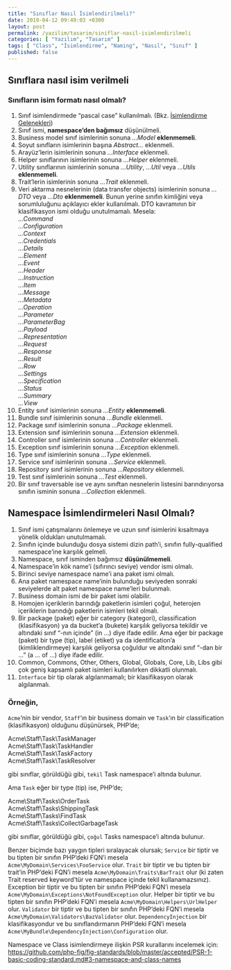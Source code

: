 ```yaml
---
title: "Sınıflar Nasıl İsimlendirilmeli?"
date: 2019-04-12 09:49:03 +0300
layout: post
permalink: /yazilim/tasarim/siniflar-nasil-isimlendirilmeli
categories: [ "Yazılım", "Tasarım" ]
tags: [ "Class", "İsimlendirme", "Naming", "Nasıl", "Sınıf" ]
published: false
---
```


## Sınıflara nasıl isim verilmeli

### Sınıfların isim formatı nasıl olmalı?

1. Sınıf isimlendirmede “pascal case” kullanılmalı. (Bkz. [İsimlendirme Gelenekleri](/yazilim/isimlendirme-gelenekleri-naming-conventions))
2. Sınıf ismi, **namespace’den bağımsız** düşünülmeli.
3. Business model sınıf isimlerinin sonuna *…Model* **eklenmemeli**.
4. Soyut sınıfların isimlerinin başına *Abstract…* eklenmeli.
5. Arayüz’lerin isimlerinin sonuna *…Interface* eklenmeli.
6. Helper sınıflarının isimlerinin sonuna *…Helper* eklenmeli.
7. Utility sınıflarının isimlerinin sonuna *…Utility*, *…Util* veya *…Utils* **eklenmemeli**.
8. Trait’lerin isimlerinin sonuna *…Trait* eklenmeli.
9. Veri aktarma nesnelerinin (data transfer objects) isimlerinin sonuna *…DTO* veya *…Dto* **eklenmemeli**. Bunun yerine sınıfın kimliğini veya sorumluluğunu açıklayıcı ekler kullanılmalı. DTO kavramının bir klasifikasyon ismi olduğu unutulmamalı. Mesela:  
    *…Command*  
    *…Configuration*  
    *…Context*  
    *…Credentials*  
    *…Details*  
    *…Element*  
    *…Event*  
    *…Header*  
    *…Instruction*  
    *…Item*  
    *…Message*  
    *…Metadata*  
    *…Operation*  
    *…Parameter*  
    *…ParameterBag*  
    *…Payload*  
    *…Representation*  
    *…Request*  
    *…Response*  
    *…Result*  
    *…Row*  
    *…Settings*  
    *…Specification*  
    *…Status*  
    *…Summary*  
    *…View*
10. Entity sınıf isimlerinin sonuna *…Entity* **eklenmemeli**.
11. Bundle sınıf isimlerinin sonuna *…Bundle* eklenmeli.
12. Package sınıf isimlerinin sonuna *…Package* eklenmeli.
13. Extension sınıf isimlerinin sonuna *…Extension* eklenmeli.
14. Controller sınıf isimlerinin sonuna *…Controller* eklenmeli.
15. Exception sınıf isimlerinin sonuna *…Exception* eklenmeli.
16. Type sınıf isimlerinin sonuna *…Type* eklenmeli.
17. Service sınıf isimlerinin sonuna *…Service* eklenmeli.
18. Repository sınıf isimlerinin sonuna *…Repository* eklenmeli.
19. Test sınıf isimlerinin sonuna *…Test* eklenmeli.
20. Bir sınıf traversable ise ve aynı sınıftan nesnelerin listesini barındırıyorsa sınıfın isminin sonuna *…Collection* eklenmeli.

## Namespace İsimlendirmeleri Nasıl Olmalı?

1. Sınıf ismi çatışmalarını önlemeye ve uzun sınıf isimlerini kısaltmaya yönelik oldukları unutulmamalı.
2. Sınıfın içinde bulunduğu dosya sistemi dizin path’i, sınıfın fully-qualified namespace’ine karşılık gelmeli.
3. Namespace, sınıf isminden bağımsız **düşünülmemeli**.
4. Namespace’in kök name’i (sıfırıncı seviye) vendor ismi olmalı.
5. Birinci seviye namespace name’i ana paket ismi olmalı.
6. Ana paket namespace name’inin bulunduğu seviyeden sonraki seviyelerde alt paket namespace name’leri bulunmalı.
7. Business domain ismi de bir paket ismi olabilir.
8. Homojen içeriklerin barındığı paketlerin isimleri çoğul, heterojen içeriklerin barındığı paketlerin isimleri tekil olmalı.
9. Bir package (paket) eğer bir category (kategori), classification (klasifikasyon) ya da bucket’a (bukete) karşılık geliyorsa tekildir ve altındaki sınıf “-nın içinde” (in …) diye ifade edilir. Ama eğer bir package (paket) bir type (tip), label (etiket) ya da identification’a (kimliklendirmeye) karşılık geliyorsa çoğuldur ve altındaki sınıf “-dan bir …” (a … of …) diye ifade edilir.
10. Common, Commons, Other, Others, Global, Globals, Core, Lib, Libs gibi çok geniş kapsamlı paket isimleri kullanılırken dikkatli olunmalı.
11. `Interface` bir tip olarak algılanmamalı; bir klasifikasyon olarak algılanmalı.

### Örneğin,

`Acme`‘nin bir vendor, `Staff`‘ın bir business domain ve `Task`‘ın bir classification (klasifikasyon) olduğunu düşünürsek, PHP’de;

Acme\\Staff\\Task\\TaskManager  
Acme\\Staff\\Task\\TaskHandler  
Acme\\Staff\\Task\\TaskFactory  
Acme\\Staff\\Task\\TaskResolver

gibi sınıflar, görüldüğü gibi, `tekil` Task namespace’i altında bulunur.

Ama `Task` eğer bir type (tip) ise, PHP’de;

Acme\\Staff\\Tasks\\OrderTask  
Acme\\Staff\\Tasks\\ShippingTask  
Acme\\Staff\\Tasks\\FindTask  
Acme\\Staff\\Tasks\\CollectGarbageTask

gibi sınıflar, görüldüğü gibi, `çoğul` Tasks namespace’i altında bulunur.

Benzer biçimde bazı yaygın tipleri sıralayacak olursak; `Service` bir tiptir ve bu tipten bir sınıfın PHP’deki FQN’i mesela `Acme\MyDomain\Services\FooService` olur. `Trait` bir tiptir ve bu tipten bir trait’in PHP’deki FQN’i mesela `Acme\MyDomain\Traits\BarTrait` olur (ki zaten Trait reserved keyword’tür ve namespace içinde tekil kullanamazsınız). Exception bir tiptir ve bu tipten bir sınıfın PHP’deki FQN’i mesela `Acme\MyDomain\Exceptions\NotFoundException` olur. Helper bir tiptir ve bu tipten bir sınıfın PHP’deki FQN’i mesela `Acme\MyDomain\Helpers\UrlHelper` olur. `Validator` bir tiptir ve bu tipten bir sınıfın PHP’deki FQN’i mesela `Acme\MyDomain\Validators\BazValidator` olur. `DependencyInjection` bir klasifikasyondur ve bu sınıflandırmanın PHP’deki FQN’i mesela `Acme\MyBundle\DependencyInjection\Configuration` olur.

Namespace ve Class isimlendirmeye ilişkin PSR kurallarını incelemek için: <https://github.com/php-fig/fig-standards/blob/master/accepted/PSR-1-basic-coding-standard.md#3-namespace-and-class-names>